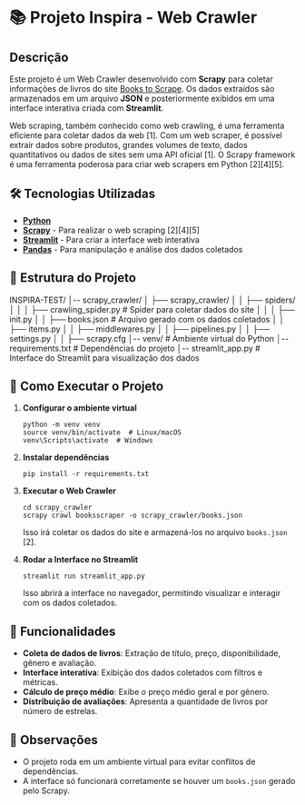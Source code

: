 # 📚 Projeto Inspira - Web Crawler

## Descrição

Este projeto é um Web Crawler desenvolvido com **Scrapy** para coletar informações de livros do site [Books to Scrape](http://books.toscrape.com/). Os dados extraídos são armazenados em um arquivo **JSON** e posteriormente exibidos em uma interface interativa criada com **Streamlit**.

Web scraping, também conhecido como web crawling, é uma ferramenta eficiente para coletar dados da web [1]. Com um web scraper, é possível extrair dados sobre produtos, grandes volumes de texto, dados quantitativos ou dados de sites sem uma API oficial [1]. O Scrapy framework é uma ferramenta poderosa para criar web scrapers em Python [2][4][5].

## 🛠 Tecnologias Utilizadas

- [**Python**](https://www.python.org/)
- [**Scrapy**](https://scrapy.org/) - Para realizar o web scraping [2][4][5]
- [**Streamlit**](https://streamlit.io/) - Para criar a interface web interativa
- [**Pandas**](https://pandas.pydata.org/) - Para manipulação e análise dos dados coletados

## 📂 Estrutura do Projeto

INSPIRA-TEST/
│-- scrapy_crawler/
│ ├── scrapy_crawler/
│ │ ├── spiders/
│ │ │ ├── crawling_spider.py # Spider para coletar dados do site
│ │ │ ├── init.py
│ │ ├── books.json # Arquivo gerado com os dados coletados
│ │ ├── items.py
│ │ ├── middlewares.py
│ │ ├── pipelines.py
│ │ ├── settings.py
│ │ ├── scrapy.cfg
│-- venv/ # Ambiente virtual do Python
│-- requirements.txt # Dependências do projeto
│-- streamlit_app.py # Interface do Streamlit para visualização dos dados


## 🚀 Como Executar o Projeto

1.  **Configurar o ambiente virtual**

    ```
    python -m venv venv
    source venv/bin/activate  # Linux/macOS
    venv\Scripts\activate  # Windows
    ```
2.  **Instalar dependências**

    ```
    pip install -r requirements.txt
    ```
3.  **Executar o Web Crawler**

    ```
    cd scrapy_crawler
    scrapy crawl booksscraper -o scrapy_crawler/books.json
    ```

    Isso irá coletar os dados do site e armazená-los no arquivo `books.json` [2].
4.  **Rodar a Interface no Streamlit**

    ```
    streamlit run streamlit_app.py
    ```

    Isso abrirá a interface no navegador, permitindo visualizar e interagir com os dados coletados.

## 🎯 Funcionalidades

-   **Coleta de dados de livros**: Extração de título, preço, disponibilidade, gênero e avaliação.
-   **Interface interativa**: Exibição dos dados coletados com filtros e métricas.
-   **Cálculo de preço médio**: Exibe o preço médio geral e por gênero.
-   **Distribuição de avaliações**: Apresenta a quantidade de livros por número de estrelas.

## 📌 Observações

-   O projeto roda em um ambiente virtual para evitar conflitos de dependências.
-   A interface só funcionará corretamente se houver um `books.json` gerado pelo Scrapy.
